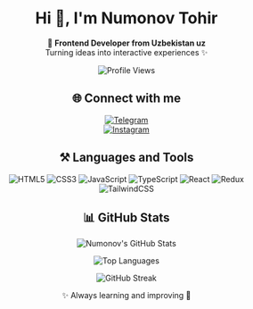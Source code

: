 <div align="center">

# Hi 👋, I'm Numonov Tohir

🚀 **Frontend Developer from Uzbekistan uz**  
Turning ideas into interactive experiences ✨  

![Profile Views](https://komarev.com/ghpvc/?username=Numonov01&label=Profile%20views&color=0e75b6&style=flat)

## 🌐 Connect with me
[![Telegram](https://img.shields.io/badge/Telegram-0088cc?logo=telegram&logoColor=white)](https://t.me/tokhir_uz)  
[![Instagram](https://img.shields.io/badge/Instagram-E4405F?logo=instagram&logoColor=white)](https://www.instagram.com/altron_0109)

## ⚒️ Languages and Tools
![HTML5](https://img.shields.io/badge/HTML5-E34F26?logo=html5&logoColor=white&style=for-the-badge)
![CSS3](https://img.shields.io/badge/CSS3-1572B6?logo=css3&logoColor=white&style=for-the-badge)
![JavaScript](https://img.shields.io/badge/JavaScript-F7DF1E?logo=javascript&logoColor=black&style=for-the-badge)
![TypeScript](https://img.shields.io/badge/TypeScript-3178C6?logo=typescript&logoColor=white&style=for-the-badge)
![React](https://img.shields.io/badge/React-20232A?logo=react&logoColor=61DAFB&style=for-the-badge)
![Redux](https://img.shields.io/badge/Redux-764ABC?logo=redux&logoColor=white&style=for-the-badge)
![TailwindCSS](https://img.shields.io/badge/TailwindCSS-38B2AC?logo=tailwindcss&logoColor=white&style=for-the-badge)

## 📊 GitHub Stats
![Numonov's GitHub Stats](https://github-readme-stats.vercel.app/api?username=Numonov01&show_icons=true&theme=radical)  

![Top Languages](https://github-readme-stats.vercel.app/api/top-langs/?username=Numonov01&layout=compact&theme=radical)  

![GitHub Streak](https://streak-stats.demolab.com/?user=Numonov01&theme=radical&hide_border=false)  

✨ Always learning and improving 🚀  

</div>
